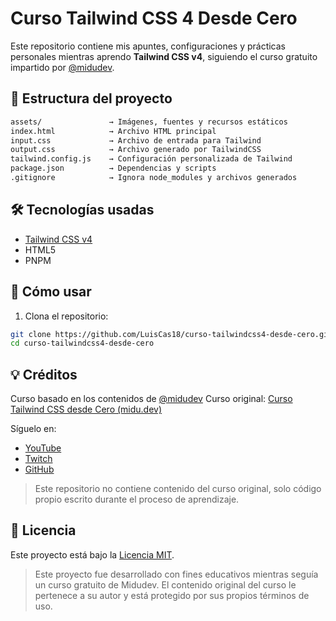 # Curso Tailwind CSS 4 Desde Cero

Este repositorio contiene mis apuntes, configuraciones y prácticas personales mientras aprendo **Tailwind CSS v4**, siguiendo el curso gratuito impartido por [@midudev](https://github.com/midudev).

## 📁 Estructura del proyecto

```txt
assets/               → Imágenes, fuentes y recursos estáticos  
index.html            → Archivo HTML principal  
input.css             → Archivo de entrada para Tailwind  
output.css            → Archivo generado por TailwindCSS
tailwind.config.js    → Configuración personalizada de Tailwind  
package.json          → Dependencias y scripts  
.gitignore            → Ignora node_modules y archivos generados  
```

## 🛠️ Tecnologías usadas

* [Tailwind CSS v4](https://tailwindcss.com/)
* HTML5
* PNPM

## 🚀 Cómo usar

1. Clona el repositorio:

```bash
git clone https://github.com/LuisCas18/curso-tailwindcss4-desde-cero.git
cd curso-tailwindcss4-desde-cero
```

## 💡 Créditos

Curso basado en los contenidos de [@midudev](https://midu.dev)
Curso original: [Curso Tailwind CSS desde Cero (midu.dev)](https://midu.dev/curso/tailwind-desde-cero)

Síguelo en:

* [YouTube](https://www.youtube.com/@midudev)
* [Twitch](https://www.twitch.tv/midudev)
* [GitHub](https://github.com/midudev)

> Este repositorio no contiene contenido del curso original, solo código propio escrito durante el proceso de aprendizaje.

## 📄 Licencia

Este proyecto está bajo la [Licencia MIT](./LICENSE).

> Este proyecto fue desarrollado con fines educativos mientras seguía un curso gratuito de Midudev.
> El contenido original del curso le pertenece a su autor y está protegido por sus propios términos de uso.
